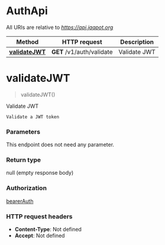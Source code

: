 # AuthApi

All URIs are relative to *https://api.jaqpot.org*

| Method | HTTP request | Description |
|------------- | ------------- | -------------|
| [**validateJWT**](AuthApi.md#validateJWT) | **GET** /v1/auth/validate | Validate JWT |


<a name="validateJWT"></a>
# **validateJWT**
> validateJWT()

Validate JWT

    Validate a JWT token

### Parameters
This endpoint does not need any parameter.

### Return type

null (empty response body)

### Authorization

[bearerAuth](../README.md#bearerAuth)

### HTTP request headers

- **Content-Type**: Not defined
- **Accept**: Not defined

